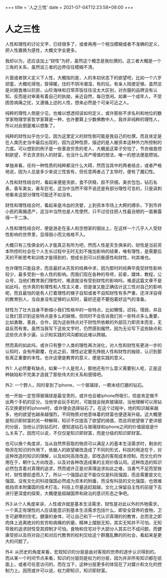 +++
title = '人之三性'
date = 2021-07-04T12:23:58+08:00
+++
#  人之三性


人性和理性的讨论文字，已经很多了，或者再用一个相当模糊或者不准确的定义，把人性置换为感性，大概文字会更多。

我却以为，还应该加上“财性”为好，虽然这个概念是我杜撰的。这三者大概是一个三角的关系，虽然说三者的边界往往模糊不清。

  

片面或者狭义定义下人性，大概指的是，人的本初状态下的欲望吧，比如一个六岁顽童，大概吃得饱，穿得暖，住的不阴冷潮湿，有的玩，有亲人陪便足够。虽然总是对甜食难以抗拒，山珍海味和日常茶饭往往没太大区别，对衣服的品牌没有认知，反而是对审美有着自己的执拗，亲近自然，每日悠闲。如果一个成年人，不受困苦病痛之扰，又遵循上述的人性，想来必然是个可亲可近之人。

纯粹的理性人倒是少见，也难以想透彻该如何定义，或许那些不求名利和地位的数学家物理学家哲学家算是一种，也许要算上少数佛教中人，我并非纯粹的理性人，所以对此倒是难以想象了。

纯粹的财性似乎也少见，因为这里定义的财性倒可能是我自己的杜撰，而且肯定是在人类历史当中最后出现的，因为这种性质，描述的是人被资本这种外力所控制的力度。可以想到的例子是一些善良穷苦的老人，大概是这辈子穷怕了，节衣缩食控制欲望，不去贪求别人的财富，也没什么资产增值的想法，唯一的想法便是攒钱。

  

单独来看，任何一种性质的纯粹都没什么大碍，然而当其中的两者结合，或者严格地说，因为人总是多少来说三性皆有，但任意两者占了主导时，便有了魔幻性。

人性和财性结合时，看起来便是贪欲，食不厌精，脍不厌细，美衣包包，钻石名表，香车美女，豪车巨宅，这当中当然不得不说还是有部分理性可言的，只是讽刺地看来这部分理性可能还不如没有。

财性和理性结合时，看起来是冷血的贪婪，上到资本市场上大鳄的搏杀，下到市井小民的离婚遗产，这当中当然也是人性使然，只不过往往把人性最丑陋的一面暴露得一干二净。

人性和理性结合时，便是游走在圣人和空想家的钢丝上，在这样一个几乎人人受财性影响的世界里，显得弱小而又格格不入。

  

大概只有三性俱全的人才能真正有所为吧，然而人性是天生俱来的，财性是当前资本所控的社会在个人生长过程中无时无刻不施加影响的结果，唯有理性，是需要后天的不断思考和训练才能得到的，想成长到可以抗衡感性和财性，何其难也。

也许理性只能自求，而且最好从先哲的经典中求，因为那时的经典毕竟受财性影响较少，最多受到一些人性的影响。而我们现在各种的导师，前辈，媒体，教程，公众号，当他们教育我们理性时，难道就没有受到财性的影响吗，难道这篇文章不是如此吗，也许真的有理性和人性主义者，但是谁又能正确估计这三性对自己的影响呢，而且最怕的是有人打着理性的幌子自知或者不自知财性有多严重，还洋洋自得的教育别人，当自身没有足够的认知时，最好还是不要抱着好运气的准备。

财性为了壮大自身不断缩小我们性格中的一些特点，比如懒惰，迟钝，懦弱，并且让我们意识到这些特点是多么的缺憾，但同时不会告诉我们另一些特点多么重要，比如勇敢，善良，合作，因为这些特点对于财性所依赖的外部压力即资本而言，无益反而有害。虽然当我写下这些文字时，仍然感到赧然，因为无论写下这些缺点和这些优点多少遍，认识和实践的鸿沟都如此难以跨越。

然而真的如此吗，或许只有整个人类的理性再次进化，对人性和财性有更进一步的认知时，会有所颠覆，在此之前，理性必定要先挣脱人性和财性的枷锁，认识到那些真正重要的本性。也许这便是教育的意义，便是实践的意义。

外1: 人必然要有缺点，如果一个人是完人，那他还有什么意义需要别人呢，正是这种缺陷和不完美才造就了那些伟大的关系和感情吧。

外2: 一个野人，同时拿到了iphone，一个玻璃球，一颗未经打磨的钻石。

他一开始一定觉得玻璃球是最宝贵的，或许也会被iphone所吸引，但是肯定做不出两个手机的区分。当他学会玩手机时，可能就会抛弃玻璃球，当他理解可以用钻石交换更好的iphone时，或许便会选择钻石了。在这个过程中，他的知识越来越多，他的欲望也越来越强烈，不同物质对他意味着的财富也便逐渐升级。这大概便是知识即财富的另一种解释，知识不仅提高了欲望的阈值，而且将欲望做了更详细的分层，当他认识到钻石时，便知道钻石与玻璃球和iphone之间的价值层级是什么关系了。因而可以说，不仅仅是知识即财富，而是分级的知识即财富。

也可以换个角度讲，当从自然界获取的物资可以满足人的基本生活需求时，剩余的物资在知识的作用下，依据人的欲望被改造成了不同的形式，科技的用途在于，对这种改造的知识的理解，以及如何高效改造，即改造的客观成本控制，而文化的作用在于，朝什么方向改造，以及对各种改造成果的主观价值认同。这种改造的知识必然包含着对真理的追求，然而或许正是对真理追求如此之难，当勇气不足而受挫时，财性便趁虚而入了。所以一个强国必定不能仅仅是科技强国，而且需要是文化强国，没有文化的科技强国必然成为资本的附庸，而没有科技的文化强国，也很难抵挡资本附庸国的技术打击。科技上尽量追赶超越，文化上保留自主性的前提下去进行更深度的探索，大概便是超越国界和政治的意识形态之争吧。

外3:从个人角度来讲，人性或许就是基本生活需求，财性是对此以外的外物需求，一个真正有理性的人应该能意识到基本生活需求包括什么，即安全营养的食物，卫生可避寒的住宅，健康的身体，可让自己和下一代认识真理的的教育，总而言之即肉体上逃离绝对的贫穷和病痛的折磨，精神上摆脱无知，其实无知并不可怕，无知导致的追求财性受其控制才可怕。食物和住宅对于大部分人其实已不成问题，而健康受损以及将对自己和对后代教育的权利交给这个群魔乱舞的的社会，看起来是更大的问题了。

外4:
从历史的角度来看，宏观知识的分层是由对客观的世界的逐步认识得到的。而从某一个时间节点来看，知识的分层则是权力的分层，因为并非所有知识都在纸面上，或者可任意访问的，而在当下，这种分层更多的体现在了对媒介和文化的控制力上。因而或许可以说，权力即知识，知识即财富。

  